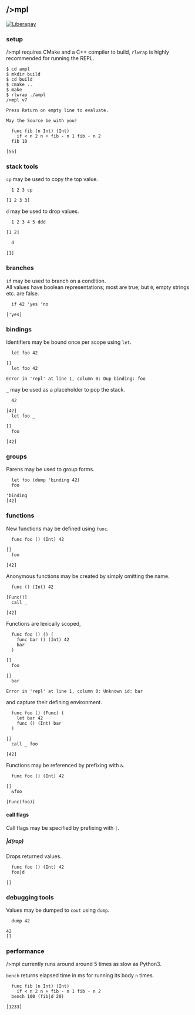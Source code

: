 ## />mpl

[![Liberapay](https://liberapay.com/assets/widgets/donate.svg)](https://liberapay.com/andreas7/donate)

### setup
/>mpl requires CMake and a C++ compiler to build, `rlwrap` is highly recommended for running the REPL.

```
$ cd ampl
$ mkdir build
$ cd build
$ cmake ..
$ make
$ rlwrap ./ampl
/>mpl v7

Press Return on empty line to evaluate.

May the Source be with you!

  func fib (n Int) (Int) 
    if < n 2 n + fib - n 1 fib - n 2
  fib 10
  
[55]
```

### stack tools
`cp` may be used to copy the top value.

```
  1 2 3 cp

[1 2 3 3]
```

`d` may be used to drop values.

```
  1 2 3 4 5 ddd

[1 2]

  d

[1]
```

### branches
`if` may be used to branch on a condition.<br/>
All values have boolean representations; most are true; but `0`, empty strings etc. are false.

```
  if 42 'yes 'no

['yes]
```

### bindings
Identifiers may be bound once per scope using `let`.

```
  let foo 42

[]
  let foo 42

Error in 'repl' at line 1, column 0: Dup binding: foo
```

`_` may be used as a placeholder to pop the stack.

```
  42

[42]
  let foo _

[]
  foo

[42]
```

### groups
Parens may be used to group forms.

```
  let foo (dump 'binding 42)
  foo

'binding
[42]
```

### functions
New functions may be defined using `func`.

```
  func foo () (Int) 42

[]
  foo

[42]
```

Anonymous functions may be created by simply omitting the name.

```
  func () (Int) 42

[Func()]
  call _

[42]
```

Functions are lexically scoped,

```
  func foo () () (
    func bar () (Int) 42
    bar
  )

[]
  foo

[]
  bar

Error in 'repl' at line 1, column 0: Unknown id: bar
```

and capture their defining environment.

```
  func foo () (Func) (
    let bar 42
    func () (Int) bar
  )

[]
  call _ foo

[42]
```

Functions may be referenced by prefixing with `&`.

```
  func foo () (Int) 42

[]
  &foo
  
[Func(foo)]
```

#### call flags
Call flags may be specified by prefixing with `|`.

##### |d(rop)
Drops returned values.

```
  func foo () (Int) 42
  foo|d
  
[]
```

### debugging tools
Values may be dumped to `cout` using `dump`.

```
  dump 42

42
[]
```

### performance
/>mpl currently runs around around 5 times as slow as Python3.<br/>

`bench` returns elapsed time in ms for running its body `n` times.

```
  func fib (n Int) (Int)
    if < n 2 n + fib - n 1 fib - n 2
  bench 100 (fib|d 20)

[1233]
```

